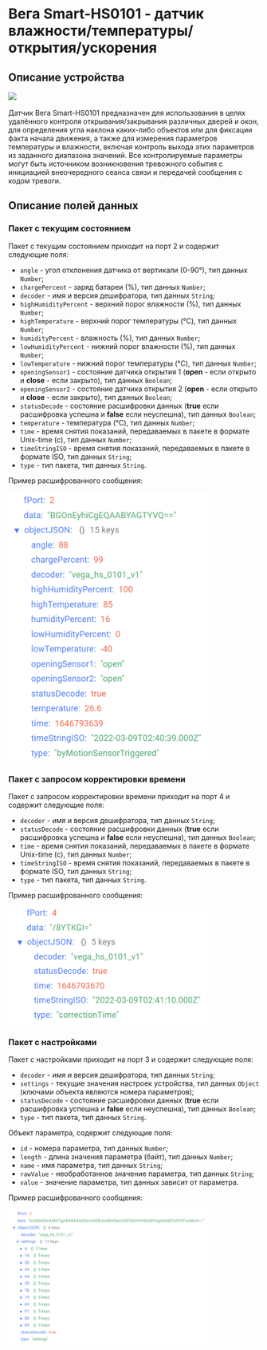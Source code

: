 # Вега Smart-HS0101 - датчик влажности/температуры/открытия/ускорения


## Описание устройства
<img src="https://iotvega.com/content/ru/smart/hs0101/ava.jpg" width="400" />

Датчик Вега Smart-HS0101 предназначен для использования в целях удалённого
контроля открывания/закрывания различных дверей и окон, для определения угла
наклона каких-либо объектов или для фиксации факта начала движения, а также для
измерения параметров температуры и влажности, включая контроль выхода этих
параметров из заданного диапазона значений. Все контролируемые параметры могут
быть источником возникновения тревожного события с инициацией внеочередного
сеанса связи и передачей сообщения с кодом тревоги.


## Описание полей данных

### Пакет с текущим состоянием

Пакет с текущим состоянием приходит на порт 2 и содержит следующие поля:
- `angle` - угол отклонения датчика от вертикали (0-90°), тип данных `Number`;
- `chargePercent` - заряд батареи (%), тип данных `Number`;
- `decoder` - имя и версия дешифратора, тип данных `String`;
- `highHumidityPercent` - верхний порог влажности (%), тип данных `Number`;
- `highTemperature` - верхний порог температуры (°С), тип данных `Number`;
- `humidityPercent` - влажность (%), тип данных `Number`;
- `lowHumidityPercent` - нижний порог влажности (%), тип данных `Number`;
- `lowTemperature` - нижний порог температуры (°С), тип данных `Number`;
- `openingSensor1` - состояние датчика открытия 1 (**open**  - если открыто и **close** - если закрыто), тип данных `Boolean`;
- `openingSensor2` - состояние датчика открытия 2 (**open**  - если открыто и **close** - если закрыто), тип данных `Boolean`;
- `statusDecode` - состояние расшифровки данных (**true** если расшифровка успешна и **false** если неуспешна), тип данных `Boolean`;
- `temperature` - температура (°С), тип данных `Number`;
- `time` - время снятия показаний, передаваемых в пакете в формате Unix-time (с), тип данных `Number`;
- `timeStringISO` - время снятия показаний, передаваемых в пакете в формате ISO, тип данных `String`;
- `type` - тип пакета, тип данных `String`.

Пример расшифрованного сообщения:

<img src="images/port2Message.png" width="400" />


### Пакет с запросом корректировки времени

Пакет с запросом корректировки времени приходит на порт 4 и содержит следующие поля:
- `decoder` - имя и версия дешифратора, тип данных `String`;
- `statusDecode` - состояние расшифровки данных (**true** если расшифровка успешна и **false** если неуспешна), тип данных `Boolean`;
- `time` - время снятия показаний, передаваемых в пакете в формате Unix-time (с), тип данных `Number`;
- `timeStringISO` - время снятия показаний, передаваемых в пакете в формате ISO, тип данных `String`;
- `type` - тип пакета, тип данных `String`.

Пример расшифрованного сообщения:

<img src="images/port4Message.png" width="400" />


### Пакет с настройками

Пакет с настройками приходит на порт 3 и содержит следующие поля:
- `decoder` - имя и версия дешифратора, тип данных `String`;
- `settings` - текущие значения настроек устройства, тип данных `Object` (ключами объекта являются номера параметров);
- `statusDecode` - состояние расшифровки данных (**true** если расшифровка успешна и **false** если неуспешна), тип данных `Boolean`;
- `type` - тип пакета, тип данных `String`.

Объект параметра, содержит следующие поля:
- `id` - номера параметра, тип данных `Number`;
- `length` - длина значения параметра (байт), тип данных `Number`;
- `name` - имя параметра, тип данных `String`;
- `rawValue` - необработанное значение параметра, тип данных `String`;
- `value` - значение параметра, тип данных зависит от параметра.

Пример расшифрованного сообщения:

<img src="images/port3Message.png" width="400" />